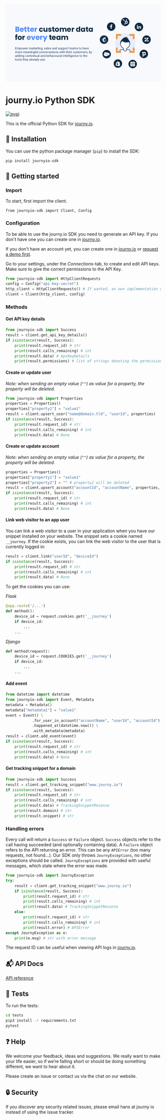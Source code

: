 [![journy.io](banner.png)](https://journy.io/?utm_source=github&utm_content=readme-python-sdk)

# journy.io Python SDK

[![pypi](https://img.shields.io/pypi/v/journyio-sdk?color=%234d84f5&style=flat-square)](https://pypi.org/project/journyio-sdk)

This is the official Python SDK for [journy.io](https://journy.io?utm_source=github&utm_content=readme-python-sdk).

## 💾 Installation

You can use the python package manager (`pip`) to install the SDK:

```bash
pip install journyio-sdk
```

## 🔌 Getting started

### Import

To start, first import the client.

```pyhton
from journyio-sdk import Client, Config
```

### Configuration

To be able to use the journy.io SDK you need to generate an API key. If you don't have one you can create one in [journy.io](https://system.journy.io?utm_source=github&utm_content=readme-python-sdk).

If you don't have an account yet, you can create one in [journy.io](https://system.journy.io/register?utm_source=github&utm_content=readme-python-sdk) or [request a demo first](https://www.journy.io/book-demo?utm_source=github&utm_content=readme-python-sdk).

Go to your settings, under the *Connections*-tab, to create and edit API keys. Make sure to give the correct permissions to the API Key.

```python
from journyio-sdk import HttpClientRequests
config = Config("api-key-secret")
http_client = HttpClientRequests() # If wanted, an own implementation of the HttpClient interface can be created
client = Client(http_client, config)
```

### Methods

#### Get API key details

```python
from journyio-sdk import Success
result = client.get_api_key_details()
if isinstance(result, Success):
    print(result.request_id) # str
    print(result.calls_remaining) # int
    print(result.data) # ApiKeyDetails
    print(result.permissions) # list of strings denoting the permissions
```

#### Create or update user

_Note: when sending an empty value (`""`) as value for a property, the property will be deleted._

```python
from journyio-sdk import Properties
properties = Properties()
properties["property1"] = "value1"
result = client.upsert_user("name@domain.tld", "userId", properties)
if isinstance(result, Success):
    print(result.request_id) # str
    print(result.calls_remaining) # int
    print(result.data) # None
```

#### Create or update account

_Note: when sending an empty value (`""`) as value for a property, the property will be deleted._

```python
properties = Properties()
properties["property1"] = "value1"
properties["property2"] = "" # property2 will be deleted
result = client.upsert_account("accountId", "accountName", properties, ["memberId1", "memberId2"])
if isinstance(result, Success):
    print(result.request_id) # str
    print(result.calls_remaining) # int
    print(result.data) # None
```

#### Link web visitor to an app user

You can link a web visitor to a user in your application when you have our snippet installed on your website. The snippet sets a cookie named `__journey`. If the cookie exists, you can link the web visitor to the user that is currently logged in:

```python
result = client.link("userId", "deviceId")
if isinstance(result, Success):
    print(result.request_id) # str
    print(result.calls_remaining) # int
    print(result.data) # None
```

To get the cookies you can use:

*Flask*

```python
@app.route('/...')
def method():
    device_id = request.cookies.get('__journey')
    if device_id:
        ...
    ...
```

*Django*

```python
def method(request):
    device_id = request.COOKIES.get('__journey')
    if device_id:
        ...
    ...
```

#### Add event

```python
from datetime import datetime
from journyio-sdk import Event, Metadata
metadata = Metadata()
metadata["metadata1"] = "value1"
event = Event() \
            .for_user_in_account("accountName", "userId", "accountId") \
            .happened_at(datetime.now()) \
            .with_metadata(metadata)
result = client.add_event(event)
if isinstance(result, Success):
    print(result.request_id) # str
    print(result.calls_remaining) # int
    print(result.data) # None
```

#### Get tracking snippet for a domain

```python
from journyio-sdk import Success
result = client.get_tracking_snippet("www.journy.io")
if isinstance(result, Success):
    print(result.request_id) # str
    print(result.calls_remaining) # int
    print(result.data) # TrackingSnippetResonse
    print(result.domain) # str
    print(result.snippet) # str
```

### Handling errors

Every call will return a `Success` or `Failure` object. `Success` objects refer to the call having succeeded (and optionally containing data).
A `Failure` object refers to the API returning an error. This can be any `APIError` (too many requests, not found...). 
Our SDK only throws `JournyExceptions`, no other exceptions should be called. `JournyExceptions` are provided with useful messages, which state where the error was made.


```python
from journyio-sdk import JournyException
try:
    result = client.get_tracking_snippet("www.journy.io")
    if isinstance(result, Success):
        print(result.request_id) # str
        print(result.calls_remaining) # int
        print(result.data) # TrackingSnippetResonse
    else:
        print(result.request_id) # str
        print(result.calls_remaining) # int
        print(result.error) # APIError
except JournyException as e:
    print(e.msg) # str with error message
```

The request ID can be useful when viewing API logs in [journy.io](https://system.journy.io?utm_source=github&utm_content=readme-python-sdk).

## 📬 API Docs

[API reference](https://developers.journy.io)

## 💯 Tests

To run the tests:

```bash
cd tests
pip3 install -r requirements.txt
pytest
```

## ❓ Help

We welcome your feedback, ideas and suggestions. We really want to make your life easier, so if we’re falling short or should be doing something different, we want to hear about it.

Please create an issue or contact us via the chat on our website.

## 🔒 Security

If you discover any security related issues, please email hans at journy io instead of using the issue tracker.
